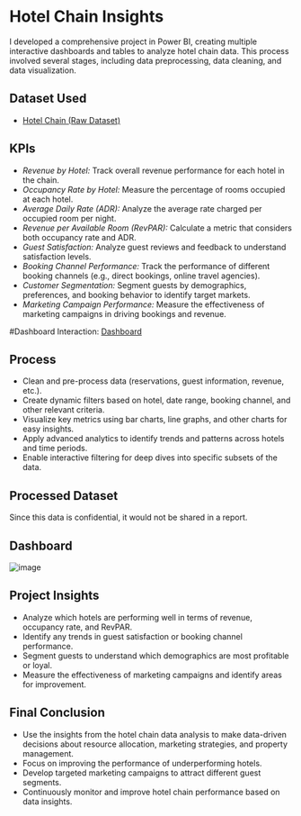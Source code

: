 # Hotel Chain Insights

I developed a comprehensive project in Power BI, creating multiple interactive dashboards and tables to analyze hotel chain data. This process involved several stages, including data preprocessing, data cleaning, and data visualization.

## Dataset Used

- <a href="https://github.com/shreya-insights/Hotel-Performance-Insights/blob/main/input-files-1.zip">Hotel Chain (Raw Dataset)</a>

## KPIs

* *Revenue by Hotel:* Track overall revenue performance for each hotel in the chain.
* *Occupancy Rate by Hotel:* Measure the percentage of rooms occupied at each hotel.
* *Average Daily Rate (ADR):*  Analyze the average rate charged per occupied room per night.
* *Revenue per Available Room (RevPAR):*  Calculate a metric that considers both occupancy rate and ADR.
* *Guest Satisfaction:* Analyze guest reviews and feedback to understand satisfaction levels.
* *Booking Channel Performance:* Track the performance of different booking channels (e.g., direct bookings, online travel agencies).
* *Customer Segmentation:* Segment guests by demographics, preferences, and booking behavior to identify target markets.
* *Marketing Campaign Performance:* Measure the effectiveness of marketing campaigns in driving bookings and revenue.

#Dashboard Interaction:  <a href="https://github.com/shreya-insights/Hotel-Performance-Insights/blob/main/hotel_analysis_dashboard.pbix">Dashboard</a>

## Process

* Clean and pre-process data (reservations, guest information, revenue, etc.).
* Create dynamic filters based on hotel, date range, booking channel, and other relevant criteria.
* Visualize key metrics using bar charts, line graphs, and other charts for easy insights.
* Apply advanced analytics to identify trends and patterns across hotels and time periods.
* Enable interactive filtering for deep dives into specific subsets of the data.

## Processed Dataset

Since this data is confidential, it would not be shared in a report.

## Dashboard

![image](https://github.com/user-attachments/assets/35b5d90a-204a-413a-a037-5352b18288b6)

## Project Insights

* Analyze which hotels are performing well in terms of revenue, occupancy rate, and RevPAR.
* Identify any trends in guest satisfaction or booking channel performance.
* Segment guests to understand which demographics are most profitable or loyal.
* Measure the effectiveness of marketing campaigns and identify areas for improvement.

## Final Conclusion

* Use the insights from the hotel chain data analysis to make data-driven decisions about resource allocation, marketing strategies, and property management.
* Focus on improving the performance of underperforming hotels.
* Develop targeted marketing campaigns to attract different guest segments.
* Continuously monitor and improve hotel chain performance based on data insights.


